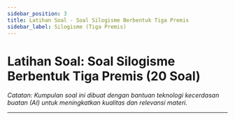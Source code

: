 ```yaml
---
sidebar_position: 3
title: Latihan Soal - Soal Silogisme Berbentuk Tiga Premis
sidebar_label: Silogisme (Tiga Premis)
---
```


# Latihan Soal: Soal Silogisme Berbentuk Tiga Premis (20 Soal)

*Catatan: Kumpulan soal ini dibuat dengan bantuan teknologi kecerdasan buatan (AI) untuk meningkatkan kualitas dan relevansi materi.*

---
